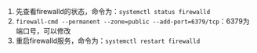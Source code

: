 1.   先查看firewalld的状态，命令为：`systemctl status firewalld`
2.   `firewall-cmd --permanent --zone=public --add-port=6379/tcp`：6379为端口号，可以修改
3.   重启firewalld服务，命令为：`systemctl restart firewalld`

​	